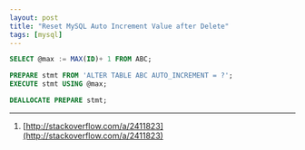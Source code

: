 ```yaml
---
layout: post
title: "Reset MySQL Auto Increment Value after Delete"
tags: [mysql]
---
```


```sql
SELECT @max := MAX(ID)+ 1 FROM ABC; 

PREPARE stmt FROM 'ALTER TABLE ABC AUTO_INCREMENT = ?';
EXECUTE stmt USING @max;

DEALLOCATE PREPARE stmt;
```

---
1. [http://stackoverflow.com/a/2411823](http://stackoverflow.com/a/2411823)
